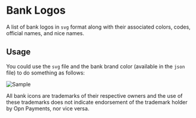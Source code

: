 # Bank Logos

A list of bank logos in `svg` format along with their associated colors, codes, official names, and nice names.

## Usage

You could use the `svg` file and the bank brand color (available in the `json` file) to do something as follows:

![Sample](https://raw.githubusercontent.com/omise/banks-logo/master/th/sample.png)

All bank icons are trademarks of their respective owners and the use of these trademarks does not indicate endorsement of the trademark holder by Opn Payments, nor vice versa.


